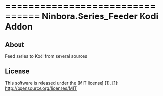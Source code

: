 ================================
Ninbora.Series_Feeder Kodi Addon
================================

About
-----
Feed series to Kodi from several sources

License
-------
This software is released under the [MIT license] [1].
[1]: http://opensource.org/licenses/MIT